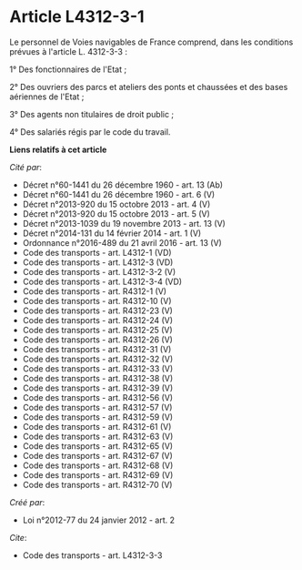 # Article L4312-3-1

Le personnel de Voies navigables de France comprend, dans les conditions prévues à l'article L. 4312-3-3 : 

1° Des fonctionnaires de l'Etat ; 

2° Des ouvriers des parcs et ateliers des ponts et chaussées et des bases aériennes de l'Etat ; 

3° Des agents non titulaires de droit public ; 

4° Des salariés régis par le code du travail.

**Liens relatifs à cet article**

_Cité par_:

  - Décret n°60-1441 du 26 décembre 1960 - art. 13 (Ab)
  - Décret n°60-1441 du 26 décembre 1960 - art. 6 (V)
  - Décret n°2013-920 du 15 octobre 2013 - art. 4 (V)
  - Décret n°2013-920 du 15 octobre 2013 - art. 5 (V)
  - Décret n°2013-1039 du 19 novembre 2013 - art. 13 (V)
  - Décret n°2014-131 du 14 février 2014 - art. 1 (V)
  - Ordonnance n°2016-489 du 21 avril 2016 - art. 13 (V)
  - Code des transports - art. L4312-1 (VD)
  - Code des transports - art. L4312-3 (VD)
  - Code des transports - art. L4312-3-2 (V)
  - Code des transports - art. L4312-3-4 (VD)
  - Code des transports - art. R4312-1 (V)
  - Code des transports - art. R4312-10 (V)
  - Code des transports - art. R4312-23 (V)
  - Code des transports - art. R4312-24 (V)
  - Code des transports - art. R4312-25 (V)
  - Code des transports - art. R4312-26 (V)
  - Code des transports - art. R4312-31 (V)
  - Code des transports - art. R4312-32 (V)
  - Code des transports - art. R4312-33 (V)
  - Code des transports - art. R4312-38 (V)
  - Code des transports - art. R4312-39 (V)
  - Code des transports - art. R4312-56 (V)
  - Code des transports - art. R4312-57 (V)
  - Code des transports - art. R4312-59 (V)
  - Code des transports - art. R4312-61 (V)
  - Code des transports - art. R4312-63 (V)
  - Code des transports - art. R4312-65 (V)
  - Code des transports - art. R4312-67 (V)
  - Code des transports - art. R4312-68 (V)
  - Code des transports - art. R4312-69 (V)
  - Code des transports - art. R4312-70 (V)

_Créé par_:

  - Loi n°2012-77 du 24 janvier 2012 - art. 2

_Cite_:

  - Code des transports - art. L4312-3-3
